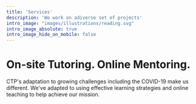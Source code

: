 ```yaml
---
title: 'Services'
description: 'We work on adiverse set of projects'
intro_image: "images/illustrations/reading.svg"
intro_image_absolute: true
intro_image_hide_on_mobile: false
---
```


# On-site Tutoring. Online Mentoring.

CTP's adaptation to growing challenges including the COVID-19 make us different. We've adapted to using effective learning strategies and online teaching to help achieve our mission.
